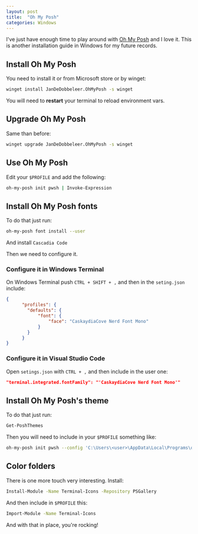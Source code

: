 ```yaml
---
layout: post
title:  "Oh My Posh"
categories: Windows
---
```


I've just have enough time to play around with [Oh My Posh](https://ohmyposh.dev/) and I love it. This is another
installation guide in Windows for my future records.

## Install Oh My Posh

You need to install it or from Microsoft store or by winget:

``` bash
winget install JanDeDobbeleer.OhMyPosh -s winget
```

You will need to **restart** your terminal to reload environment vars.

## Upgrade Oh My Posh

Same than before:

``` bash
winget upgrade JanDeDobbeleer.OhMyPosh -s winget
```

## Use Oh My Posh

Edit your `$PROFILE` and add the following:

``` bash
oh-my-posh init pwsh | Invoke-Expression
```

## Install Oh My Posh fonts

To do that just run:

``` bash
oh-my-posh font install --user
```

And install `Cascadia Code`

Then we need to configure it.

### Configure it in Windows Terminal

On Windows Terminal push `CTRL + SHIFT + ,` and then in the `seting.json` include:

``` json
{
      "profiles": {
        "defaults": {
            "font": {
                "face": "CaskaydiaCove Nerd Font Mono"
            }
        }
      }
}
```

### Configure it in Visual Studio Code

Open `setings.json` with `CTRL + ,` and then include in the user one:

``` json
"terminal.integrated.fontFamily": "'CaskaydiaCove Nerd Font Mono'"
```

## Install Oh My Posh's theme

To do that just run:

``` bash
Get-PoshThemes
```

Then you will need to include in your `$PROFILE` something like:

``` bash
oh-my-posh init pwsh --config 'C:\Users\<user>\AppData\Local\Programs\oh-my-posh\themes\montys.omp.json' | Invoke-Expression
```

## Color folders

There is one more touch very interesting. Install:

``` bash
Install-Module -Name Terminal-Icons -Repository PSGallery
```

And then include in `$PROFILE` this:

``` bash
Import-Module -Name Terminal-Icons
```

And with that in place, you're rocking!
